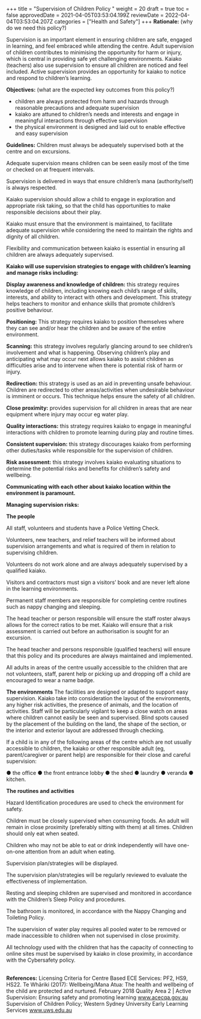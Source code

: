 +++
title = "Supervision of Children Policy "
weight = 20
draft = true
toc = false
approvedDate = 2021-04-05T03:53:04.199Z
reviewDate = 2022-04-04T03:53:04.207Z
categories = ["Health and Safety"]
+++
**Rationale:** (why do we need this policy?)

Supervision is an important element in ensuring children are safe, engaged in learning, and feel embraced while attending the centre. Adult supervision of children contributes to minimising the opportunity for harm or injury, which is central in providing safe yet challenging environments. Kaiako (teachers) also use supervision to ensure all children are noticed and feel included. Active supervision provides an opportunity for kaiako to notice and respond to children’s learning. 

**Objectives:** (what are the expected key outcomes from this policy?)

* children are always protected from harm and hazards through reasonable precautions and adequate supervision 
* kaiako are attuned to children’s needs and interests and engage in meaningful interactions through effective supervision
* the physical environment is designed and laid out to enable effective and easy supervision

**Guidelines:** 
Children must always be adequately supervised both at the centre and on excursions. 

Adequate supervision means children can be seen easily most of the time or checked on at frequent intervals. 

Supervision is delivered in ways that ensure children’s mana (authority/self) is always respected.

Kaiako supervision should allow a child to engage in exploration and appropriate risk taking, so that the child has opportunities to make responsible decisions about their play.

Kaiako must ensure that the environment is maintained, to facilitate adequate supervision while considering the need to maintain the rights and dignity of all children. 

Flexibility and communication between kaiako is essential in ensuring all children are always adequately supervised. 


**Kaiako will use supervision strategies to engage with children’s learning and manage risks including:** 

**Display awareness and knowledge of children:** this strategy requires knowledge of children, including knowing each child’s range of skills, interests, and ability to interact with others and development. This strategy helps teachers to monitor and enhance skills that promote children’s positive behaviour.

**Positioning:** This strategy requires kaiako to position themselves where they can see and/or hear the children and be aware of the entire environment.

**Scanning:** this strategy involves regularly glancing around to see children’s involvement and what is happening. Observing children’s play and anticipating what may occur next allows kaiako to assist children as difficulties arise and to intervene when there is potential risk of harm or injury. 

**Redirection:** this strategy is used as an aid in preventing unsafe behaviour. Children are redirected to other areas/activities when undesirable behaviour is imminent or occurs. This technique helps ensure the safety of all children. 

**Close proximity:** provides supervision for all children in areas that are near equipment where injury may occur eg water play.

**Quality interactions:** this strategy requires kaiako to engage in meaningful interactions with children to promote learning during play and routine times.

**Consistent supervision:** this strategy discourages kaiako from performing other duties/tasks while responsible for the supervision of children.

**Risk assessment:** this strategy involves kaiako evaluating situations to determine the potential risks and benefits for children’s safety and wellbeing. 

**Communicating with each other about kaiako location within the environment is paramount.** 

**Managing supervision risks:** 

**The people** 

All staff, volunteers and students have a Police Vetting Check.

Volunteers, new teachers, and relief teachers will be informed about supervision arrangements and what is required of them in relation to supervising children.

Volunteers do not work alone and are always adequately supervised by a qualified kaiako.

Visitors and contractors must sign a visitors’ book and are never left alone in the learning environments. 

Permanent staff members are responsible for completing centre routines such as nappy changing and sleeping. 

The head teacher or person responsible will ensure the staff roster always allows for the correct ratios to be met. 
Kaiako will ensure that a risk assessment is carried out before an authorisation is sought for an excursion. 

The head teacher and persons responsible (qualified teachers) will ensure that this policy and its procedures are always maintained and implemented.

All adults in areas of the centre usually accessible to the children that are not volunteers, staff, parent help or picking up and dropping off a child are encouraged to wear a name badge. 

**The environments** 
The facilities are designed or adapted to support easy supervision. Kaiako take into consideration the layout of the environments, any higher risk activities, the presence of animals, and the location of activities. 
Staff will be particularly vigilant to keep a close watch on areas where children cannot easily be seen and supervised. Blind spots caused by the placement of the building on the land, the shape of the section, or the interior and exterior layout are addressed through checking. 

If a child is in any of the following areas of the centre which are not usually accessible to children, the kaiako or other responsible adult (eg, parent/caregiver or parent help) are responsible for their close and careful supervision:  

●	the office 
●	the front entrance lobby 
●	the shed 
●	laundry 
●	veranda
●	kitchen.

**The routines and activities** 

Hazard Identification procedures are used to check the environment for safety.

Children must be closely supervised when consuming foods. An adult will remain in close proximity (preferably sitting with them) at all times. Children should only eat when seated.

Children who may not be able to eat or drink independently will have one-on-one attention from an adult when eating.

Supervision plan/strategies will be displayed.

The supervision plan/strategies will be regularly reviewed to evaluate the effectiveness of implementation. 

Resting and sleeping children are supervised and monitored in accordance with the Children’s Sleep Policy and procedures.

The bathroom is monitored, in accordance with the Nappy Changing and Toileting Policy.

The supervision of water play requires all pooled water to be removed or made inaccessible to children when not supervised in close proximity. 

All technology used with the children that has the capacity of connecting to online sites must be supervised by kaiako in close proximity, in accordance with the Cybersafety policy.

\
**References:**
Licensing Criteria for Centre Based ECE Services: PF2, HS9, HS22. 
Te Whāriki (2017): Wellbeing/Mana Atua: The health and wellbeing of the child are protected and nurtured.
February 2018 Quality Area 2 | Active Supervision: Ensuring safety and promoting learning www.acecqa.gov.au
Supervision of Children Policy; Western Sydney University Early Learning Services www.uws.edu.au